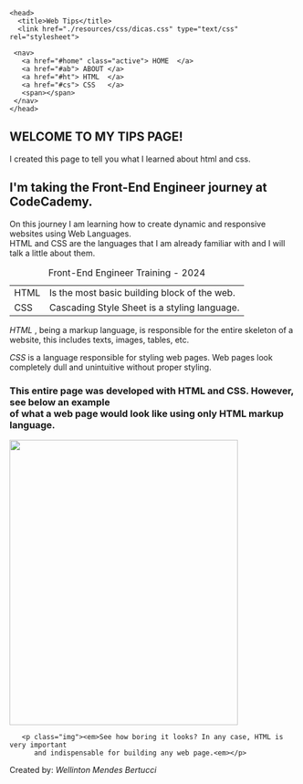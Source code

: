 <!DOCTYPE html>
  <html> 

 <!--HEAD SECTION-->

    <head>
      <title>Web Tips</title> 
      <link href="./resources/css/dicas.css" type="text/css" rel="stylesheet">
<!--NAV SECTION-->
     <nav>
       <a href="#home" class="active"> HOME  </a>
       <a href="#ab"> ABOUT </a>
       <a href="#ht"> HTML  </a>
       <a href="#cs"> CSS   </a>
       <span></span>
     </nav>
    </head>


  <body>
<!--ABOUT SECTION-->
 <section id="#ab">
   <h1>WELCOME TO MY TIPS PAGE!</h1>
     <p class="tips">I created this page to tell you what I learned about html and css.</p>
   <h2>I'm taking the Front-End Engineer journey at CodeCademy.</h2>
     <p class="journey">On this journey I am learning how to create dynamic and responsive websites using Web Languages.<br>
     HTML and CSS are the languages ​​that I am already familiar with and I will talk a little about them.
     </p>
   <table>
      <caption id="cap">
        Front-End Engineer Training - 2024
      </caption>
        <tr>
          <td class="css"> HTML</td>
          <td>Is the most basic building block of the web.</td>
        </tr>
        <tr>
          <td class="css"> CSS </td>
          <td> Cascading Style Sheet is a styling language. </td>
        </tr>
   </table>

   <p class="dh"> <em>HTML </em>, being a markup language, is responsible for the entire skeleton of a website, this includes texts, images, tables, etc. 
   </p>
   <p class="dc"><em> CSS </em> is a language responsible for styling web pages.
     Web pages look completely dull and unintuitive without proper styling.</p>
 </section>
<!--SECTION HTML-->
 <section id="#ht">
   <h3>This entire page was developed with HTML and CSS. However, see below an example <br> of what 
              a web page would look like using only HTML markup language.</h3>
      <img src="https://images.ctfassets.net/56dzm01z6lln/3eV4njFHw3srPyJnycNFQa/5f35195d59e860a29c101d7044fc128c/lochie_website.png?q=75&w=700&fm=avif" 
      width="400" height="500">

       <p class="img"><em>See how boring it looks? In any case, HTML is very important
          and indispensable for building any web page.<em></p>    
 </section>

 <footer class="foot">Created by: <em>Wellinton Mendes Bertucci<em></footer>
  </body>
  </html>

